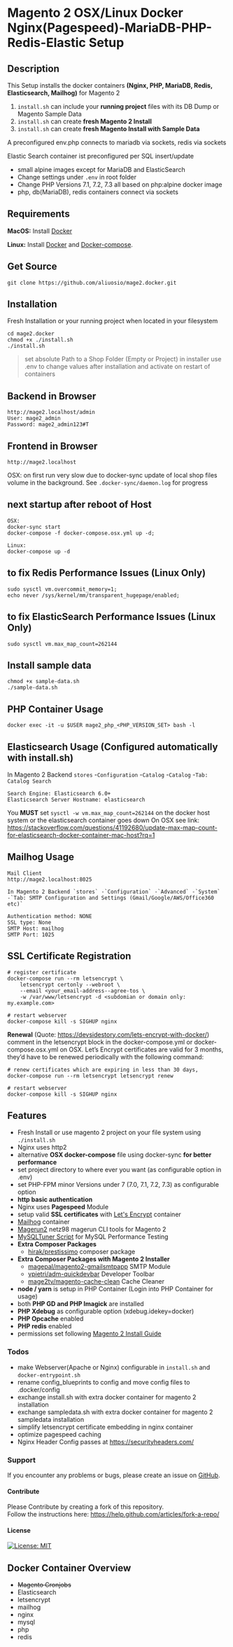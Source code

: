 # Magento 2 OSX/Linux Docker Nginx(Pagespeed)-MariaDB-PHP-Redis-Elastic Setup
## Description
This Setup installs the docker containers **(Nginx, PHP, MariaDB, Redis, Elasticsearch, Mailhog)** for Magento 2
1. `install.sh` can include your **running project** files with its DB Dump or Magento Sample Data
2. `install.sh` can create **fresh Magento 2 Install**
3. `install.sh` can create **fresh Magento Install with Sample Data**

A preconfigured env.php connects to mariadb via sockets, redis via sockets

Elastic Search container ist preconfigured per SQL insert/update

* small alpine images except for MariaDB and ElasticSearch
* Change settings under `.env` in root folder  
* Change PHP Versions 7.1, 7.2, 7.3 all based on php:alpine docker image
* php, db(MariaDB), redis containers connect via sockets

## Requirements

**MacOS:**
Install [Docker](https://docs.docker.com/docker-for-mac/install/)

**Linux:**
Install [Docker](https://docs.docker.com/engine/installation/linux/docker-ce/ubuntu/) and [Docker-compose](https://docs.docker.com/compose/install/#install-compose).

## Get Source

    git clone https://github.com/aliuosio/mage2.docker.git

## Installation
 Fresh Installation or your running project when located in your filesystem
    
    cd mage2.docker
    chmod +x ./install.sh
    ./install.sh 
    
> set absolute Path to a Shop Folder (Empty or Project) in installer
> use .env to change values after installation and activate on restart of containers 

## Backend in Browser
    http://mage2.localhost/admin
    User: mage2_admin
    Password: mage2_admin123#T
    
## Frontend in Browser
    http://mage2.localhost

OSX: on first run very slow due to docker-sync update of local shop files volume in the background. See `.docker-sync/daemon.log` for progress
    
## next startup after reboot of Host
   
    OSX: 
    docker-sync start  
    docker-compose -f docker-compose.osx.yml up -d;
    
    Linux:
    docker-compose up -d

## to fix Redis Performance Issues (Linux Only)
    sudo sysctl vm.overcommit_memory=1;
    echo never /sys/kernel/mm/transparent_hugepage/enabled;
    
## to fix ElasticSearch Performance Issues (Linux Only)
    sudo sysctl vm.max_map_count=262144

## Install sample data

    chmod +x sample-data.sh
    ./sample-data.sh

## PHP Container Usage
    
    docker exec -it -u $USER mage2_php_<PHP_VERSION_SET> bash -l
    
## Elasticsearch Usage (Configured automatically with install.sh)
In Magento 2 Backend `stores` -`Configuration` -`Catalog` -`Catalog` -`Tab: Catalog Search`
    
    Search Engine: Elasticsearch 6.0+
    Elasticsearch Server Hostname: elasticsearch
    
You **MUST** set `sysctl -w vm.max_map_count=262144` on the docker host system or the elasticsearch container goes down
On OSX see link: https://stackoverflow.com/questions/41192680/update-max-map-count-for-elasticsearch-docker-container-mac-host?rq=1

## Mailhog Usage

    Mail Client
    http://mage2.localhost:8025 

    In Magento 2 Backend `stores` -`Configuration` -`Advanced` -`System` 
    -`Tab: SMTP Configuration and Settings (Gmail/Google/AWS/Office360 etc)`
   
    Authentication method: NONE
    SSL type: None
    SMTP Host: mailhog
    SMTP Port: 1025

## SSL Certificate Registration
    
    # register certificate
    docker-compose run --rm letsencrypt \
        letsencrypt certonly --webroot \
        --email <your_email-address--agree-tos \
        -w /var/www/letsencrypt -d <subdomian or domain only: my.example.com>
        
    # restart webserver
    docker-compose kill -s SIGHUP nginx  
    
**Renewal** (Quote: https://devsidestory.com/lets-encrypt-with-docker/)
comment in the letsencrypt block in the docker-compose.yml or docker-compose.osx.yml on OSX.
Let’s Encrypt certificates are valid for 3 months,
they’d have to be renewed periodically with the following command:  
    
    # renew certificates which are expiring in less than 30 days,
    docker-compose run --rm letsencrypt letsencrypt renew 
    
    # restart webserver
    docker-compose kill -s SIGHUP nginx

## Features
* Fresh Install or use magento 2 project on your file system using `./install.sh`
* Nginx uses http2
* alternative **OSX docker-compose** file using docker-sync **for better performance**
* set project directory to where ever you want (as configurable option in .env)
* set PHP-FPM minor Versions under 7 (7.0, 7.1, 7.2, 7.3) as configurable option
* **http basic authentication** 
* Nginx uses **Pagespeed** Module
* setup valid **SSL certificates** with [Let's Encrypt](https://en.wikipedia.org/wiki/Let%27s_Encrypt) container
* [Mailhog](https://github.com/mailhog/MailHog) container
* [Magerun2](https://github.com/netz98/n98-magerun2) netz98 magerun CLI tools for Magento 2
* [MySQLTuner Script](https://github.com/major/MySQLTuner-perl) for MySQL Performance Testing
* **Extra Composer Packages**
    * [hirak/prestissimo](https://github.com/hirak/prestissimo) composer package
* **Extra Composer Packages with Magento 2 Installer**  
    * [magepal/magento2-gmailsmtpapp](https://github.com/magepal/magento2-gmail-smtp-app) SMTP Module
    * [vpietri/adm-quickdevbar](https://github.com/vpietri/magento2-developer-quickdevbar) Developer Toolbar
    * [mage2tv/magento-cache-clean](https://github.com/mage2tv/magento-cache-clean) Cache Cleaner
* **node / yarn** is setup in PHP Container (Login into PHP Container for usage) 
* both **PHP GD and PHP Imagick** are installed
* **PHP Xdebug** as configurable option (xdebug.idekey=docker)
* **PHP Opcache** enabled
* **PHP redis** enabled
* permissions set following [Magento 2 Install Guide](https://devdocs.magento.com/guides/v2.3/config-guide/prod/prod_file-sys-perms.html)

### Todos
* make Webserver(Apache or Nginx) configurable in `install.sh` and `docker-entrypoint.sh`
* rename config_blueprints to config and move config files to .docker/config
* exchange install.sh with extra docker container for magento 2 installation
* exchange sampledata.sh with extra docker container for magento 2 sampledata installation
* simplify letsencrypt certificate embedding in nginx container
* optimize pagespeed caching
* Nginx Header Config passes at https://securityheaders.com/

### Support
If you encounter any problems or bugs, please create an issue on [GitHub](https://github.com/aliuosio/mage2.docker/issues).

#### Contribute
Please Contribute by creating a fork of this repository.  
Follow the instructions here: https://help.github.com/articles/fork-a-repo/

#### License
[![License: MIT](https://img.shields.io/badge/License-MIT-yellow.svg)](https://openng.de/source.org/licenses/MIT)

## Docker Container Overview
* ~~Magento Cronjobs~~
* Elasticsearch
* letsencrypt
* mailhog
* nginx
* mysql
* php
* redis

